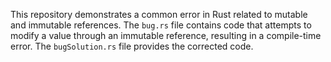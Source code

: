 This repository demonstrates a common error in Rust related to mutable and immutable references. The `bug.rs` file contains code that attempts to modify a value through an immutable reference, resulting in a compile-time error. The `bugSolution.rs` file provides the corrected code.